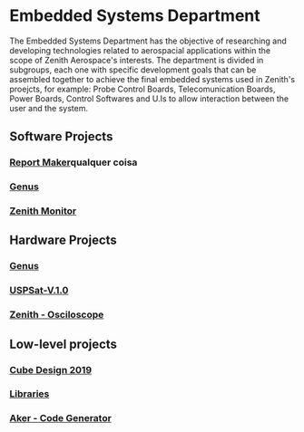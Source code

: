 # Embedded Systems Department
The Embedded Systems Department has the objective of researching and developing technologies related to aerospacial applications within the scope of Zenith Aerospace's interests.
The department is divided in subgroups, each one with specific development goals that can be assembled together to achieve the final embedded systems used in Zenith's proejcts, for example: Probe Control Boards, Telecomunication Boards, Power Boards, Control Softwares and U.Is to allow interaction between the user and the system.

## Software Projects
### [Report Maker](https://github.com/zenitheesc/Report_Maker/wiki)qualquer coisa
### [Genus](https://github.com/zenitheesc/Genus/wiki)
### [Zenith Monitor](https://github.com/zenitheesc/Genus/wiki)

## Hardware Projects
### [Genus](https://github.com/zenitheesc/Genus/wiki)
### [USPSat-V.1.0](https://github.com/zenitheesc/USPSat-v.1.0/wiki)
### [Zenith - Osciloscope](https://github.com/zenitheesc/Zenith-Osciloscope/wiki)

## Low-level projects 
### [Cube Design 2019](https://github.com/zenitheesc/CubeDesign-2019/wiki)
### [Libraries]()
### [Aker - Code Generator](https://github.com/zenitheesc/Aker/wiki)
